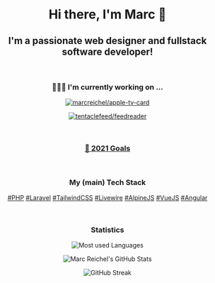 <h1 align="center">
  Hi there, I'm Marc 👋
</h1>

<h2 align="center">
  I'm a passionate web designer and fullstack software developer!
</h2>

<br />

<h3 align="center">
  🧑🏼‍💻 I'm currently working on ...
</h3>

<p align="center">
  <a href="https://github.com/marcreichel/apple-tv-card">
    <img src="https://github-readme-stats.vercel.app/api/pin/?username=marcreichel&repo=apple-tv-card&theme=onedark" alt="marcreichel/apple-tv-card">
  </a>
</p>
<p align="center">
  <a href="https://github.com/tentaclefeed/feedreader">
    <img src="https://github-readme-stats.vercel.app/api/pin/?username=tentaclefeed&repo=feedreader&theme=onedark&show_owner=true" alt="tentaclefeed/feedreader">
  </a>
</p>

<br />

<h3 align="center">
  <a href="https://github.com/users/marcreichel/projects/3">🥅 2021 Goals</a>
</h3>

<br />

<h3 align="center">
  My (main) Tech Stack
</h3>

<p align="center">
  <a href="https://github.com/topics/php">#PHP</a>
  <a href="https://github.com/topics/laravel">#Laravel</a>
  <a href="https://github.com/topics/tailwind">#TailwindCSS</a>
  <a href="https://github.com/topics/livewire">#Livewire</a>
  <a href="https://github.com/topics/alpine-js">#AlpineJS</a>
  <a href="https://github.com/topics/vue">#VueJS</a>
  <a href="https://github.com/topics/angular">#Angular</a>
</p>

<br />

<h3 align="center">
  Statistics
</h3>


<p align="center">
  <img alt="Most used Languages" src="https://github-readme-stats.vercel.app/api/top-langs/?username=marcreichel&layout=compact&theme=onedark">
</div>

<p align="center">
  <img alt="Marc Reichel's GitHub Stats" src="https://github-readme-stats.vercel.app/api?username=marcreichel&count_private=true&show_icons=true&include_all_commits=true&theme=onedark&cache_seconds=1800">
</p>

<p align="center">
  <img src="http://github-readme-streak-stats.herokuapp.com?user=marcreichel&theme=onedark&cache_seconds=1800" alt="GitHub Streak" />
</div>

[website]: https://marcreichel.dev
[linkedin]: https://www.linkedin.com/in/marc-reichel/
